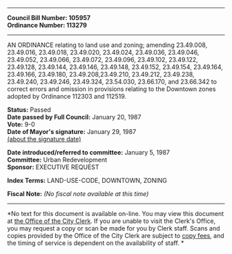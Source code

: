* * * * *  
  
**Council Bill Number: [](#h0)[](#h2)105957**   
**Ordinance Number: 113279**  
  
* * * * *  
  
AN ORDINANCE relating to land use and zoning; amending 23.49.008, 23.49.016, 23.49.018, 23.49.020, 23.49.024, 23.49.036, 23.49.046, 23.49.052, 23.49.066, 23.49.072, 23.49.096, 23.49.102, 23.49.122, 23.49.128, 23.49.144, 23.49.146, 23.49.148, 23.49.152, 23.49.154, 23.49.164, 23.49.166, 23.49.180, 23.49.208,23.49.210, 23.49.212, 23.49.238, 23.49.240, 23.49.246, 23.49.324, 23.54.030, 23.66.170, and 23.66.342 to correct errors and omission in provisions relating to the Downtown zones adopted by Ordinance 112303 and 112519.  
  
**Status:** Passed   
**Date passed by Full Council:** January 20, 1987   
**Vote:** 9-0   
**Date of Mayor's signature:** January 29, 1987   
[(about the signature date)](/~public/approvaldate.htm)   
  
  
**Date introduced/referred to committee:** January 5, 1987   
**Committee:** Urban Redevelopment   
**Sponsor:** EXECUTIVE REQUEST   
  
**Index Terms:** LAND-USE-CODE, DOWNTOWN, ZONING  
  
**Fiscal Note:** *(No fiscal note available at this time)*  
  
* * * * *  
  
*No text for this document is available on-line. You may view this document at [the Office of the City Clerk](http://www.seattle.gov/leg/clerk/contactUs.htm). If you are unable to visit the Clerk's Office, you may request a copy or scan be made for you by Clerk staff. Scans and copies provided by the Office of the City Clerk are subject to [copy fees](http://clerk.seattle.gov/~public/clerkfees.htm), and the timing of service is dependent on the availability of staff. *  
  
  
